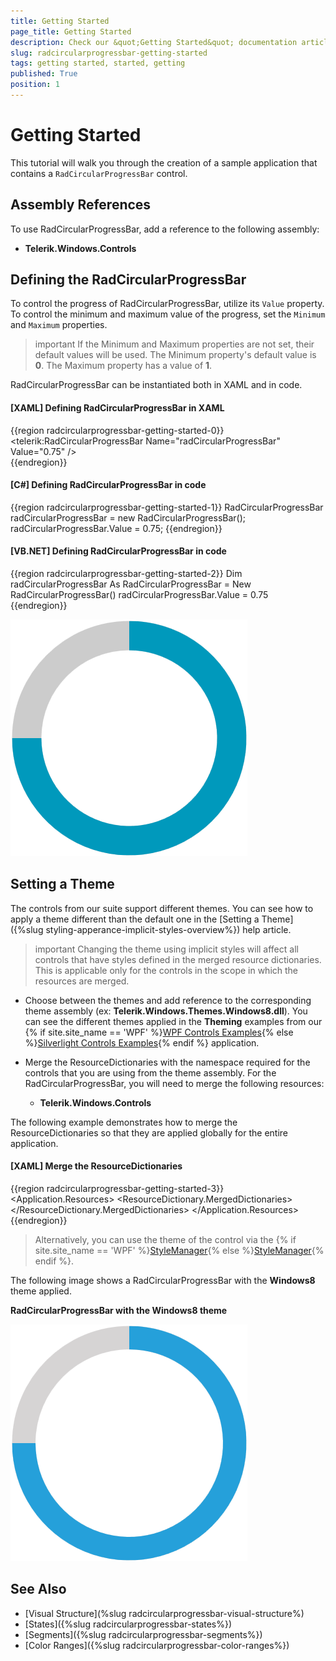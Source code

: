 ```yaml
---
title: Getting Started
page_title: Getting Started
description: Check our &quot;Getting Started&quot; documentation article for the RadCircularProgressBar control.
slug: radcircularprogressbar-getting-started
tags: getting started, started, getting
published: True
position: 1
---
```


# Getting Started

This tutorial will walk you through the creation of a sample application that contains a `RadCircularProgressBar` control.

## Assembly References

To use RadCircularProgressBar, add a reference to the following assembly:

* __Telerik.Windows.Controls__

## Defining the RadCircularProgressBar

To control the progress of RadCircularProgressBar, utilize its `Value` property. To control the minimum and maximum value of the progress, set the `Minimum` and `Maximum` properties.

>important If the Minimum and Maximum properties are not set, their default values will be used. The Minimum property's default value is __0__. The Maximum property has a value of __1__.

RadCircularProgressBar can be instantiated both in XAML and in code.

#### __[XAML] Defining RadCircularProgressBar in XAML__
{{region radcircularprogressbar-getting-started-0}}
    <telerik:RadCircularProgressBar Name="radCircularProgressBar" Value="0.75" />    
{{endregion}}

#### __[C#] Defining RadCircularProgressBar in code__
{{region radcircularprogressbar-getting-started-1}}
    RadCircularProgressBar radCircularProgressBar = new RadCircularProgressBar();
    radCircularProgressBar.Value = 0.75;
{{endregion}}

#### __[VB.NET] Defining RadCircularProgressBar in code__
{{region radcircularprogressbar-getting-started-2}}
    Dim radCircularProgressBar As RadCircularProgressBar = New RadCircularProgressBar()
    radCircularProgressBar.Value = 0.75
{{endregion}}

![RadCircularProgressBar example](images/radcircularprogressbar-getting-started-0.png)

## Setting a Theme

The controls from our suite support different themes. You can see how to apply a theme different than the default one in the [Setting a Theme]({%slug styling-apperance-implicit-styles-overview%}) help article.

>important Changing the theme using implicit styles will affect all controls that have styles defined in the merged resource dictionaries. This is applicable only for the controls in the scope in which the resources are merged. 

* Choose between the themes and add reference to the corresponding theme assembly (ex: __Telerik.Windows.Themes.Windows8.dll__). You can see the different themes applied in the __Theming__ examples from our {% if site.site_name == 'WPF' %}[WPF Controls Examples](https://demos.telerik.com/wpf/){% else %}[Silverlight Controls Examples](https://demos.telerik.com/silverlight/#PanelBar/Theming){% endif %} application.

* Merge the ResourceDictionaries with the namespace required for the controls that you are using from the theme assembly. For the RadCircularProgressBar, you will need to merge the following resources:

	* __Telerik.Windows.Controls__

The following example demonstrates how to merge the ResourceDictionaries so that they are applied globally for the entire application.

#### __[XAML] Merge the ResourceDictionaries__
{{region radcircularprogressbar-getting-started-3}}
    <Application.Resources>
    	<ResourceDictionary>
    		<ResourceDictionary.MergedDictionaries>
    			<ResourceDictionary Source="/Telerik.Windows.Themes.Windows8;component/ Themes/System.Windows.xaml"/>
    			<ResourceDictionary Source="/Telerik.Windows.Themes.Windows8;component/ Themes/Telerik.Windows.Controls.xaml"/>
    		</ResourceDictionary.MergedDictionaries>
    	</ResourceDictionary>
    </Application.Resources>
{{endregion}}

>Alternatively, you can use the theme of the control via the {% if site.site_name == 'WPF' %}[StyleManager](https://docs.telerik.com/devtools/wpf/styling-and-appearance/stylemanager/common-styling-apperance-setting-theme-wpf){% else %}[StyleManager](https://docs.telerik.com/devtools/silverlight/styling-and-appearance/stylemanager/common-styling-apperance-setting-theme){% endif %}.

The following image shows a RadCircularProgressBar with the __Windows8__ theme applied.

__RadCircularProgressBar with the Windows8 theme__

![RadCircularProgressBar with Windows8 theme](images/radcircularprogressbar-getting-started-1.png)

## See Also
* [Visual Structure](%slug radcircularprogressbar-visual-structure%)
* [States]({%slug radcircularprogressbar-states%})
* [Segments]({%slug radcircularprogressbar-segments%})
* [Color Ranges]({%slug radcircularprogressbar-color-ranges%})